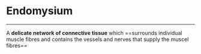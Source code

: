 # Endomysium
___
A **delicate network of connective tissue** which ==surrounds individual muscle fibres and contains the vessels and nerves that supply the muscel fibres==